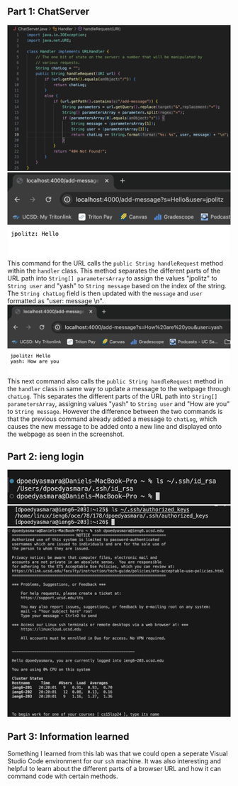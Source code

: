 Part 1: ChatServer
---
![Image](ChatServer_Code(smaller).png) <br>
![Image](ChatServer-1.png) <br>
This command for the URL calls the `public String handleRequest` method within the `handler` class. This method separates the different parts of the URL path into `String[] parametersArray` to assign the values "jpolitz" to `String user` and "yash" to `String message` based on the index of the string. The `String chatLog` field is then updated with the `message` and `user` formatted as "user: message \n". <br>
![Image](ChatServer-2.png) <br>
This next command also calls the `public String handleRequest` method in the `handler` class in same way to update a message to the webpage through `chatLog`. This separates the different parts of the URL path into `String[] parametersArray`, assigning values "yash" to `String user` and "How are you" to `String message`. However the difference between the two commands is that the previous command already added a message to `chatLog`, which causes the new message to be added onto a new line and displayed onto the webpage as seen in the screenshot. <br>

Part 2: ieng login
---
![Image](Part2-1.png) <br>
![Image](Part2-2.png) <br>
![Image](Part2-3.png) <br>


Part 3: Information learned
---
Something I learned from this lab was that we could open a seperate Visual Studio Code environment for our `ssh` machine. It was also interesting and helpful to learn about the different parts of a browser URL and how it can command code with certain methods.
